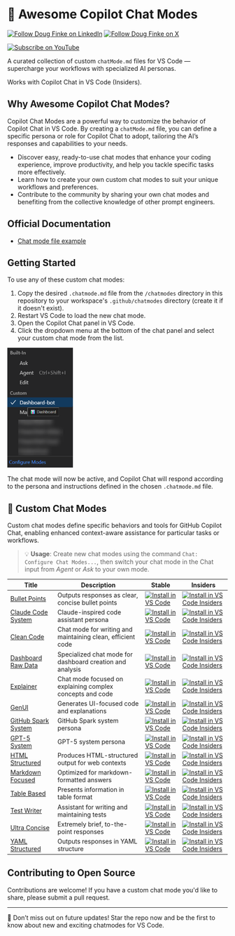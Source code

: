 # 🧠 Awesome Copilot Chat Modes

[![Follow Doug Finke on LinkedIn](https://img.shields.io/badge/Follow-Doug%20Finke%20on%20LinkedIn-blue?logo=linkedin&style=flat-square)](https://www.linkedin.com/in/douglasfinke) [![Follow Doug Finke on X](https://img.shields.io/badge/Follow-Doug%20Finke%20on%20X-black?logo=x&style=flat-square)](https://x.com/dfinke)

[![Subscribe on YouTube](https://img.shields.io/badge/Subscribe-YouTube-red?logo=youtube&style=for-the-badge)](https://www.youtube.com/dougfinke/videos)


A curated collection of custom `chatMode.md` files for VS Code — supercharge your workflows with specialized AI personas.

Works with Copilot Chat in VS Code (Insiders).

## Why Awesome Copilot Chat Modes?

Copilot Chat Modes are a powerful way to customize the behavior of Copilot Chat in VS Code. By creating a `chatMode.md` file, you can define a specific persona or role for Copilot Chat to adopt, tailoring the AI’s responses and capabilities to your needs.

- Discover easy, ready-to-use chat modes that enhance your coding experience, improve productivity, and help you tackle specific tasks more effectively.
- Learn how to create your own custom chat modes to suit your unique workflows and preferences.
- Contribute to the community by sharing your own chat modes and benefiting from the collective knowledge of other prompt engineers.

## Official Documentation

- [Chat mode file example](https://code.visualstudio.com/docs/copilot/chat/chat-modes#_chat-mode-file-example)

## Getting Started


To use any of these custom chat modes:

1. Copy the desired `.chatmode.md` file from the `/chatmodes` directory in this repository to your workspace's `.github/chatmodes` directory (create it if it doesn't exist).
2. Restart VS Code to load the new chat mode.
3. Open the Copilot Chat panel in VS Code.
4. Click the dropdown menu at the bottom of the chat panel and select your custom chat mode from the list.

<img src="assets/vscode-custom-mode-selection.png" width=150>

The chat mode will now be active, and Copilot Chat will respond according to the persona and instructions defined in the chosen `.chatmode.md` file.

## 🧩 Custom Chat Modes

Custom chat modes define specific behaviors and tools for GitHub Copilot Chat, enabling enhanced context-aware assistance for particular tasks or workflows.
> 💡 **Usage**: Create new chat modes using the command `Chat: Configure Chat Modes...`, then switch your chat mode in the Chat input from _Agent_ or _Ask_ to your own mode.

<!-- 
[![Install in VS Code](https://img.shields.io/badge/VS_Code-Install-0098FF?style=flat-square&logo=visualstudiocode&logoColor=white)](https://vscode.dev/redirect?url=vscode%3Achat-mode%2Finstall%3Furl%3Dhttps%3A%2F%2Fraw.githubusercontent.com%2Fgithub%2Fawesome-copilot%2Fmain%2Fchatmodes%2F4.1-Beast.chatmode.md)<br />[![Install in VS Code](https://img.shields.io/badge/VS_Code_Insiders-Install-24bfa5?style=flat-square&logo=visualstudiocode&logoColor=white)](https://insiders.vscode.dev/redirect?url=vscode-insiders%3Achat-mode%2Finstall%3Furl%3Dhttps%3A%2F%2Fraw.githubusercontent.com%2Fgithub%2Fawesome-copilot%2Fmain%2Fchatmodes%2F4.1-Beast.chatmode.md)

[![Install in VS Code](https://img.shields.io/badge/VS_Code_Insiders-Install-24bfa5?style=flat-square&logo=visualstudiocode&logoColor=white)](https://insiders.vscode.dev/redirect?url=vscode-insiders%3Achat-mode%2Finstall%3Furl%3Dhttps%3A%2F%2Fraw.githubusercontent.com%2Fgithub%2Fawesome-copilot%2Fmain%2Fchatmodes%2F4.1-Beast.chatmode.md) 
 -->

| Title | Description |Stable|Insiders|
| ----- | ----------- |----- |------- |
|[Bullet Points](chatmodes/bullet-points.chatmode.md) | Outputs responses as clear, concise bullet points |[![Install in VS Code](https://img.shields.io/badge/VS_Code-Install-0098FF?style=flat-square&logo=visualstudiocode&logoColor=white)](https://vscode.dev/redirect?url=vscode%3Achat-mode%2Finstall%3Furl%3Dhttps://raw.githubusercontent.com/dfinke/awesome-copilot-chatmodes/main/chatmodes/bullet-points.chatmode.md) | [![Install in VS Code Insiders](https://img.shields.io/badge/VS_Code_Insiders-Install-24bfa5?style=flat-square&logo=visualstudiocode&logoColor=white)](https://insiders.vscode.dev/redirect?url=vscode-insiders%3Achat-mode%2Finstall%3Furl%3Dhttps://raw.githubusercontent.com/dfinke/awesome-copilot-chatmodes/main/chatmodes/bullet-points.chatmode.md) |
|[Claude Code System](chatmodes/claude-code-system.chatmode.md) | Claude-inspired code assistant persona |[![Install in VS Code](https://img.shields.io/badge/VS_Code-Install-0098FF?style=flat-square&logo=visualstudiocode&logoColor=white)](https://vscode.dev/redirect?url=vscode%3Achat-mode%2Finstall%3Furl%3Dhttps://raw.githubusercontent.com/dfinke/awesome-copilot-chatmodes/main/chatmodes/claude-code-system.chatmode.md) | [![Install in VS Code Insiders](https://img.shields.io/badge/VS_Code_Insiders-Install-24bfa5?style=flat-square&logo=visualstudiocode&logoColor=white)](https://insiders.vscode.dev/redirect?url=vscode-insiders%3Achat-mode%2Finstall%3Furl%3Dhttps://raw.githubusercontent.com/dfinke/awesome-copilot-chatmodes/main/chatmodes/claude-code-system.chatmode.md) |
|[Clean Code](chatmodes/clean-code.chatmode.md) | Chat mode for writing and maintaining clean, efficient code |[![Install in VS Code](https://img.shields.io/badge/VS_Code-Install-0098FF?style=flat-square&logo=visualstudiocode&logoColor=white)](https://vscode.dev/redirect?url=vscode%3Achat-mode%2Finstall%3Furl%3Dhttps://raw.githubusercontent.com/dfinke/awesome-copilot-chatmodes/main/chatmodes/clean-code.chatmode.md) | [![Install in VS Code Insiders](https://img.shields.io/badge/VS_Code_Insiders-Install-24bfa5?style=flat-square&logo=visualstudiocode&logoColor=white)](https://insiders.vscode.dev/redirect?url=vscode-insiders%3Achat-mode%2Finstall%3Furl%3Dhttps://raw.githubusercontent.com/dfinke/awesome-copilot-chatmodes/main/chatmodes/clean-code.chatmode.md) |
|[Dashboard Raw Data](chatmodes/dashboard-raw-data.chatmode.md) | Specialized chat mode for dashboard creation and analysis |[![Install in VS Code](https://img.shields.io/badge/VS_Code-Install-0098FF?style=flat-square&logo=visualstudiocode&logoColor=white)](https://vscode.dev/redirect?url=vscode%3Achat-mode%2Finstall%3Furl%3Dhttps://raw.githubusercontent.com/dfinke/awesome-copilot-chatmodes/main/chatmodes/dashboard-raw-data.chatmode.md) | [![Install in VS Code Insiders](https://img.shields.io/badge/VS_Code_Insiders-Install-24bfa5?style=flat-square&logo=visualstudiocode&logoColor=white)](https://insiders.vscode.dev/redirect?url=vscode-insiders%3Achat-mode%2Finstall%3Furl%3Dhttps://raw.githubusercontent.com/dfinke/awesome-copilot-chatmodes/main/chatmodes/dashboard-raw-data.chatmode.md) |
|[Explainer](chatmodes/explainer.chatmode.md) | Chat mode focused on explaining complex concepts and code |[![Install in VS Code](https://img.shields.io/badge/VS_Code-Install-0098FF?style=flat-square&logo=visualstudiocode&logoColor=white)](https://vscode.dev/redirect?url=vscode%3Achat-mode%2Finstall%3Furl%3Dhttps://raw.githubusercontent.com/dfinke/awesome-copilot-chatmodes/main/chatmodes/explainer.chatmode.md) | [![Install in VS Code Insiders](https://img.shields.io/badge/VS_Code_Insiders-Install-24bfa5?style=flat-square&logo=visualstudiocode&logoColor=white)](https://insiders.vscode.dev/redirect?url=vscode-insiders%3Achat-mode%2Finstall%3Furl%3Dhttps://raw.githubusercontent.com/dfinke/awesome-copilot-chatmodes/main/chatmodes/explainer.chatmode.md) |
|[GenUI](chatmodes/genui.chatmode.md) | Generates UI-focused code and explanations |[![Install in VS Code](https://img.shields.io/badge/VS_Code-Install-0098FF?style=flat-square&logo=visualstudiocode&logoColor=white)](https://vscode.dev/redirect?url=vscode%3Achat-mode%2Finstall%3Furl%3Dhttps://raw.githubusercontent.com/dfinke/awesome-copilot-chatmodes/main/chatmodes/genui.chatmode.md) | [![Install in VS Code Insiders](https://img.shields.io/badge/VS_Code_Insiders-Install-24bfa5?style=flat-square&logo=visualstudiocode&logoColor=white)](https://insiders.vscode.dev/redirect?url=vscode-insiders%3Achat-mode%2Finstall%3Furl%3Dhttps://raw.githubusercontent.com/dfinke/awesome-copilot-chatmodes/main/chatmodes/genui.chatmode.md) |
|[GitHub Spark System](chatmodes/github-spark-system.chatmode.md) | GitHub Spark system persona |[![Install in VS Code](https://img.shields.io/badge/VS_Code-Install-0098FF?style=flat-square&logo=visualstudiocode&logoColor=white)](https://vscode.dev/redirect?url=vscode%3Achat-mode%2Finstall%3Furl%3Dhttps://raw.githubusercontent.com/dfinke/awesome-copilot-chatmodes/main/chatmodes/github-spark-system.chatmode.md) | [![Install in VS Code Insiders](https://img.shields.io/badge/VS_Code_Insiders-Install-24bfa5?style=flat-square&logo=visualstudiocode&logoColor=white)](https://insiders.vscode.dev/redirect?url=vscode-insiders%3Achat-mode%2Finstall%3Furl%3Dhttps://raw.githubusercontent.com/dfinke/awesome-copilot-chatmodes/main/chatmodes/github-spark-system.chatmode.md) |
|[GPT-5 System](chatmodes/gpt5-system.chatmode.md) | GPT-5 system persona |[![Install in VS Code](https://img.shields.io/badge/VS_Code-Install-0098FF?style=flat-square&logo=visualstudiocode&logoColor=white)](https://vscode.dev/redirect?url=vscode%3Achat-mode%2Finstall%3Furl%3Dhttps://raw.githubusercontent.com/dfinke/awesome-copilot-chatmodes/main/chatmodes/gpt5-system.chatmode.md) | [![Install in VS Code Insiders](https://img.shields.io/badge/VS_Code_Insiders-Install-24bfa5?style=flat-square&logo=visualstudiocode&logoColor=white)](https://insiders.vscode.dev/redirect?url=vscode-insiders%3Achat-mode%2Finstall%3Furl%3Dhttps://raw.githubusercontent.com/dfinke/awesome-copilot-chatmodes/main/chatmodes/gpt5-system.chatmode.md) |[![Install in VS Code](https://img.shields.io/badge/VS_Code-Install-0098FF?style=flat-square&logo=visualstudiocode&logoColor=white)](https://vscode.dev/redirect?url=vscode%3Achat-mode%2Finstall%3Furl%3Dhttps://raw.githubusercontent.com/dfinke/awesome-copilot-chatmodes/main/chatmodes/gpt5-system.chatmode.md) |
|[HTML Structured](chatmodes/html-structured.chatmode.md) | Produces HTML-structured output for web contexts |[![Install in VS Code](https://img.shields.io/badge/VS_Code-Install-0098FF?style=flat-square&logo=visualstudiocode&logoColor=white)](https://vscode.dev/redirect?url=vscode%3Achat-mode%2Finstall%3Furl%3Dhttps://raw.githubusercontent.com/dfinke/awesome-copilot-chatmodes/main/chatmodes/html-structured.chatmode.md) | [![Install in VS Code Insiders](https://img.shields.io/badge/VS_Code_Insiders-Install-24bfa5?style=flat-square&logo=visualstudiocode&logoColor=white)](https://insiders.vscode.dev/redirect?url=vscode-insiders%3Achat-mode%2Finstall%3Furl%3Dhttps://raw.githubusercontent.com/dfinke/awesome-copilot-chatmodes/main/chatmodes/html-structured.chatmode.md) |
|[Markdown Focused](chatmodes/markdown-focused.chatmode.md) | Optimized for markdown-formatted answers |[![Install in VS Code](https://img.shields.io/badge/VS_Code-Install-0098FF?style=flat-square&logo=visualstudiocode&logoColor=white)](https://vscode.dev/redirect?url=vscode%3Achat-mode%2Finstall%3Furl%3Dhttps://raw.githubusercontent.com/dfinke/awesome-copilot-chatmodes/main/chatmodes/markdown-focused.chatmode.md) | [![Install in VS Code Insiders](https://img.shields.io/badge/VS_Code_Insiders-Install-24bfa5?style=flat-square&logo=visualstudiocode&logoColor=white)](https://insiders.vscode.dev/redirect?url=vscode-insiders%3Achat-mode%2Finstall%3Furl%3Dhttps://raw.githubusercontent.com/dfinke/awesome-copilot-chatmodes/main/chatmodes/markdown-focused.chatmode.md) |
|[Table Based](chatmodes/table-based.chatmode.md) | Presents information in table format |[![Install in VS Code](https://img.shields.io/badge/VS_Code-Install-0098FF?style=flat-square&logo=visualstudiocode&logoColor=white)](https://vscode.dev/redirect?url=vscode%3Achat-mode%2Finstall%3Furl%3Dhttps://raw.githubusercontent.com/dfinke/awesome-copilot-chatmodes/main/chatmodes/table-based.chatmode.md) | [![Install in VS Code Insiders](https://img.shields.io/badge/VS_Code_Insiders-Install-24bfa5?style=flat-square&logo=visualstudiocode&logoColor=white)](https://insiders.vscode.dev/redirect?url=vscode-insiders%3Achat-mode%2Finstall%3Furl%3Dhttps://raw.githubusercontent.com/dfinke/awesome-copilot-chatmodes/main/chatmodes/table-based.chatmode.md) |
|[Test Writer](chatmodes/test-writer.chatmode.md) | Assistant for writing and maintaining tests |[![Install in VS Code](https://img.shields.io/badge/VS_Code-Install-0098FF?style=flat-square&logo=visualstudiocode&logoColor=white)](https://vscode.dev/redirect?url=vscode%3Achat-mode%2Finstall%3Furl%3Dhttps://raw.githubusercontent.com/dfinke/awesome-copilot-chatmodes/main/chatmodes/test-writer.chatmode.md) | [![Install in VS Code Insiders](https://img.shields.io/badge/VS_Code_Insiders-Install-24bfa5?style=flat-square&logo=visualstudiocode&logoColor=white)](https://insiders.vscode.dev/redirect?url=vscode-insiders%3Achat-mode%2Finstall%3Furl%3Dhttps://raw.githubusercontent.com/dfinke/awesome-copilot-chatmodes/main/chatmodes/test-writer.chatmode.md) |
|[Ultra Concise](chatmodes/ultra-concise.chatmode.md) | Extremely brief, to-the-point responses |[![Install in VS Code](https://img.shields.io/badge/VS_Code-Install-0098FF?style=flat-square&logo=visualstudiocode&logoColor=white)](https://vscode.dev/redirect?url=vscode%3Achat-mode%2Finstall%3Furl%3Dhttps://raw.githubusercontent.com/dfinke/awesome-copilot-chatmodes/main/chatmodes/ultra-concise.chatmode.md) | [![Install in VS Code Insiders](https://img.shields.io/badge/VS_Code_Insiders-Install-24bfa5?style=flat-square&logo=visualstudiocode&logoColor=white)](https://insiders.vscode.dev/redirect?url=vscode-insiders%3Achat-mode%2Finstall%3Furl%3Dhttps://raw.githubusercontent.com/dfinke/awesome-copilot-chatmodes/main/chatmodes/ultra-concise.chatmode.md) |
|[YAML Structured](chatmodes/yaml-structured.chatmode.md) | Outputs responses in YAML structure |[![Install in VS Code](https://img.shields.io/badge/VS_Code-Install-0098FF?style=flat-square&logo=visualstudiocode&logoColor=white)](https://vscode.dev/redirect?url=vscode%3Achat-mode%2Finstall%3Furl%3Dhttps://raw.githubusercontent.com/dfinke/awesome-copilot-chatmodes/main/chatmodes/yaml-structured.chatmode.md) | [![Install in VS Code Insiders](https://img.shields.io/badge/VS_Code_Insiders-Install-24bfa5?style=flat-square&logo=visualstudiocode&logoColor=white)](https://insiders.vscode.dev/redirect?url=vscode-insiders%3Achat-mode%2Finstall%3Furl%3Dhttps://raw.githubusercontent.com/dfinke/awesome-copilot-chatmodes/main/chatmodes/yaml-structured.chatmode.md) |


## Contributing to Open Source

Contributions are welcome! If you have a custom chat mode you'd like to share, please submit a pull request.

----
🌟 Don’t miss out on future updates! Star the repo now and be the first to know about new and exciting chatmodes for VS Code.
